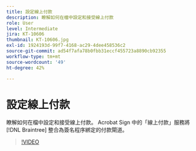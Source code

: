 ```yaml
---
title: 設定線上付款
description: 瞭解如何在檔中設定和接受線上付款
role: User
level: Intermediate
jira: KT-10606
thumbnail: KT-10606.jpg
exl-id: 1924193d-99f7-4168-ac29-4dee458536c2
source-git-commit: ad54f7afa78b0fbb31eccf455723a8890cb92355
workflow-type: tm+mt
source-wordcount: '49'
ht-degree: 42%

---
```


# 設定線上付款

瞭解如何在檔中設定和接受線上付款。  Acrobat Sign 中的「線上付款」服務將 [!DNL Braintree] 整合為簽名程序綁定的付款閘道。

>[!VIDEO](https://video.tv.adobe.com/v/345753?quality=12&learn=on&hidetitle=true)
